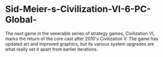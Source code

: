 # Sid-Meier-s-Civilization-VI-6-PC-Global-
The next game in the venerable series of strategy games, Civilization VI, marks the return of the core cast after 2010's Civilization V. The game has updated art and improved graphics, but its various system upgrades are what really set it apart from earlier iterations. 
